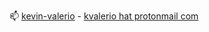 
📫 [kevin-valerio](https://www.linkedin.com/in/kevin-valerio/) - [kvalerio hat protonmail com](mailto:kvalerio[hat]protonmail.com) 
